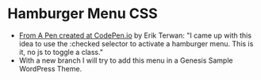 # Hamburger Menu CSS


* [From A Pen created at CodePen.io](https://codepen.io/erikterwan/pen/EVzeRP) by Erik Terwan: "I came up with this idea to use the :checked selector to activate a hamburger menu. This is it, no js to toggle a class." 
* With a new branch I will try to add this menu in a Genesis Sample WordPress Theme. 